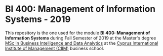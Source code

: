 # BI 400: Management of Information Systems - 2019

This repository is the one used for the module __BI 400: Management of Information Systems__ during Fall Semester of 2019 at the Master's degree [MSc in Business Intelligence and Data Analytics](https://www.ciim.ac.cy/msc-business-intelligence-and-data-analytics/) at the [Cyprus International Institute of Management (CIIM)](https://www.ciim.ac.cy/) business school.
